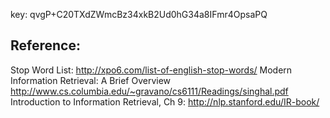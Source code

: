 key: qvgP+C20TXdZWmcBz34xkB2Ud0hG34a8IFmr4OpsaPQ

## Reference:
Stop Word List: http://xpo6.com/list-of-english-stop-words/
Modern Information Retrieval: A Brief Overview http://www.cs.columbia.edu/~gravano/cs6111/Readings/singhal.pdf
Introduction to Information Retrieval, Ch 9: http://nlp.stanford.edu/IR-book/